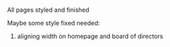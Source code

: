 All pages styled and finished

Maybe some style fixed needed:
1. aligning width on homepage and board of directors
